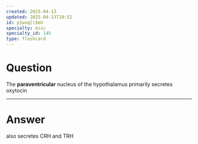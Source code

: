 ```yaml
---
created: 2025-04-13
updated: 2025-04-13T10:52
id: p}wxq[($eU
specialty: misc
specialty_id: 145
type: flashcard
---
```


# Question
The **paraventricular** nucleus of the hypothalamus primarily secretes oxytocin

---

# Answer
also secretes CRH and TRH